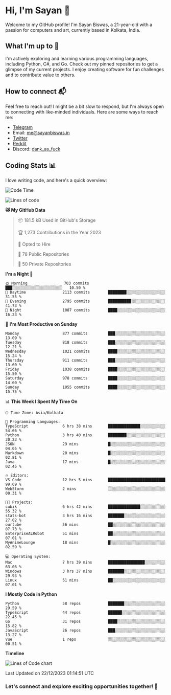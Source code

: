 # Hi, I'm Sayan 👋

Welcome to my GitHub profile! I'm Sayan Biswas, a 21-year-old with a passion for computers and art, currently based in Kolkata, India.

## What I'm up to 🚀

I'm actively exploring and learning various programming languages, including Python, C#, and Go. Check out my pinned repositories to get a glimpse of my current projects. I enjoy creating software for fun challenges and to contribute value to others.

## How to connect 📬

Feel free to reach out! I might be a bit slow to respond, but I'm always open to connecting with like-minded individuals. Here are some ways to reach me:

- [Telegram](https://t.me/dank_as_fuck)
- Email: [me@sayanbiswas.in](mailto:me@sayanbiswas.in)
- [Twitter](https://twitter.com/TheDankDel)
- [Reddit](https://www.reddit.com/user/dank_as_fuck_/)
- Discord: [dank_as_fuck](https://discordapp.com/users/506536929152466945)

## Coding Stats 📊

I love writing code, and here's a quick overview:

<!--START_SECTION:waka-->
![Code Time](http://img.shields.io/badge/Code%20Time-1%2C344%20hrs%2055%20mins-blue)

![Lines of code](https://img.shields.io/badge/From%20Hello%20World%20I%27ve%20Written-6.5%20million%20lines%20of%20code-blue)

**🐱 My GitHub Data** 

> 📦 181.5 kB Used in GitHub's Storage 
 > 
> 🏆 1,273 Contributions in the Year 2023
 > 
> 💼 Opted to Hire
 > 
> 📜 78 Public Repositories 
 > 
> 🔑 50 Private Repositories 
 > 
**I'm a Night 🦉** 

```text
🌞 Morning                703 commits         ███░░░░░░░░░░░░░░░░░░░░░░   10.50 % 
🌆 Daytime                2113 commits        ████████░░░░░░░░░░░░░░░░░   31.55 % 
🌃 Evening                2795 commits        ██████████░░░░░░░░░░░░░░░   41.73 % 
🌙 Night                  1087 commits        ████░░░░░░░░░░░░░░░░░░░░░   16.23 % 
```
📅 **I'm Most Productive on Sunday** 

```text
Monday                   877 commits         ███░░░░░░░░░░░░░░░░░░░░░░   13.09 % 
Tuesday                  818 commits         ███░░░░░░░░░░░░░░░░░░░░░░   12.21 % 
Wednesday                1021 commits        ████░░░░░░░░░░░░░░░░░░░░░   15.24 % 
Thursday                 911 commits         ███░░░░░░░░░░░░░░░░░░░░░░   13.60 % 
Friday                   1038 commits        ████░░░░░░░░░░░░░░░░░░░░░   15.50 % 
Saturday                 978 commits         ████░░░░░░░░░░░░░░░░░░░░░   14.60 % 
Sunday                   1055 commits        ████░░░░░░░░░░░░░░░░░░░░░   15.75 % 
```


📊 **This Week I Spent My Time On** 

```text
🕑︎ Time Zone: Asia/Kolkata

💬 Programming Languages: 
TypeScript               6 hrs 38 mins       ██████████████░░░░░░░░░░░   54.66 % 
Python                   3 hrs 40 mins       ████████░░░░░░░░░░░░░░░░░   30.23 % 
JSON                     29 mins             █░░░░░░░░░░░░░░░░░░░░░░░░   04.05 % 
Markdown                 20 mins             █░░░░░░░░░░░░░░░░░░░░░░░░   02.81 % 
Java                     17 mins             █░░░░░░░░░░░░░░░░░░░░░░░░   02.45 % 

🔥 Editors: 
VS Code                  12 hrs 5 mins       █████████████████████████   99.69 % 
WebStorm                 2 mins              ░░░░░░░░░░░░░░░░░░░░░░░░░   00.31 % 

🐱‍💻 Projects: 
cubik                    6 hrs 42 mins       ██████████████░░░░░░░░░░░   55.32 % 
stats-bot                3 hrs 16 mins       ███████░░░░░░░░░░░░░░░░░░   27.02 % 
ourtube                  56 mins             ██░░░░░░░░░░░░░░░░░░░░░░░   07.73 % 
EnterpriseALRobot        51 mins             ██░░░░░░░░░░░░░░░░░░░░░░░   07.01 % 
MyAnimeLounge            18 mins             █░░░░░░░░░░░░░░░░░░░░░░░░   02.59 % 

💻 Operating System: 
Mac                      7 hrs 39 mins       ████████████████░░░░░░░░░   63.06 % 
Windows                  3 hrs 37 mins       ███████░░░░░░░░░░░░░░░░░░   29.93 % 
Linux                    51 mins             ██░░░░░░░░░░░░░░░░░░░░░░░   07.01 % 
```

**I Mostly Code in Python** 

```text
Python                   58 repos            ███████░░░░░░░░░░░░░░░░░░   29.59 % 
TypeScript               44 repos            ██████░░░░░░░░░░░░░░░░░░░   22.45 % 
Go                       31 repos            ████░░░░░░░░░░░░░░░░░░░░░   15.82 % 
JavaScript               26 repos            ███░░░░░░░░░░░░░░░░░░░░░░   13.27 % 
Vue                      1 repo              ░░░░░░░░░░░░░░░░░░░░░░░░░   00.51 % 
```



**Timeline**

![Lines of Code chart](https://raw.githubusercontent.com/Dank-del/Dank-del/main/assets/bar_graph.png)


 Last Updated on 22/12/2023 01:14:51 UTC
<!--END_SECTION:waka-->

### Let's connect and explore exciting opportunities together! 🚀
